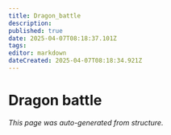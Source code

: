 ```yaml
---
title: Dragon_battle
description: 
published: true
date: 2025-04-07T08:18:37.101Z
tags: 
editor: markdown
dateCreated: 2025-04-07T08:18:34.921Z
---
```


# Dragon battle

*This page was auto-generated from structure.*